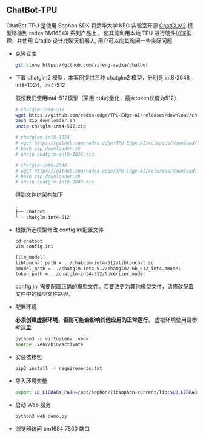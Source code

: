 ## ChatBot-TPU 

ChatBot-TPU 是使用 Sophon SDK 将清华大学 KEG 实验室开源 [ChatGLM2](https://github.com/THUDM/ChatGLM2-6B) 模型移植到 radxa BM1684X 系列产品上， 使其能利用本地 TPU 进行硬件加速推理，并使用 Gradio 设计成聊天机器人, 用户可以向其询问一些实际问题

- 克隆仓库

  ```bash
  git clone https://github.com/zifeng-radxa/chatbot
  ```

- 下载 chatglm2 模型，本案例提供三种 chatglm2 模型，分别是 int8-2048，int8-1024，int4-512

    假设我们使用int4-512模型（采用int4的量化，最大token长度为512）
    
    ```bash
    # chatglm-int4-512
    wget https://github.com/radxa-edge/TPU-Edge-AI/releases/download/chatglm-int4-512/zip_downloader.sh
    bash zip_downloader.sh
    unzip chatglm-int4-512.zip
    
    # chatglem-int8-1024
    # wget https://github.com/radxa-edge/TPU-Edge-AI/releases/download/chatglm-int8-1024/zip_downloader.sh
    # bash zip_downloader.sh
    # unzip chatglm-int8-1024.zip
    
    # chatglm-int8-2048
    # wget https://github.com/radxa-edge/TPU-Edge-AI/releases/download/chatglm-int8-2048/zip_downloader.sh
    # bash zip_downloader.sh
    # unzip chatglm-int8-2048.zip
    ```

    得到文件树架构如下
    
    ```bash
    .
    ├── chatbot
    └── chatglm-int4-512
    ```

- 根据所选模型修改 config.ini配置文件
    
    ```
    cd chatbot
    vim config.ini
    ```
    
    ```bash
    [llm_model]
    libtpuchat_path = ../chatglm-int4-512/libtpuchat.so
    bmodel_path = ../chatglm-int4-512/chatglm2-6b_512_int4.bmodel
    token_path = ../chatglm-int4-512/tokenizer.model
    ```
    
    config.ini 需要配置正确的模型文件。若要改更为其他模型文件，请修改配置文件中的模型文件路径。


- 配置环境 

    **必须创建虚拟环境，否则可能会影响其他应用的正常运行**， 虚拟环境使用请参考[这里](虚拟环境使用.md)
    ```bash
    python3 -m virtualenv .venv
    source .venv/bin/activate
    ```

- 安装依赖包
    ```bash
    pip3 install -r requirements.txt
    ```

- 导入环境变量
    ```bash
    export LD_LIBRARY_PATH=/opt/sophon/libsophon-current/lib:$LD_LIBRARY_PATH
    ```
  
- 启动 Web 服务
    ```bash
    python3 web_demo.py
    ```

- 浏览器访问 bm1684:7860 端口